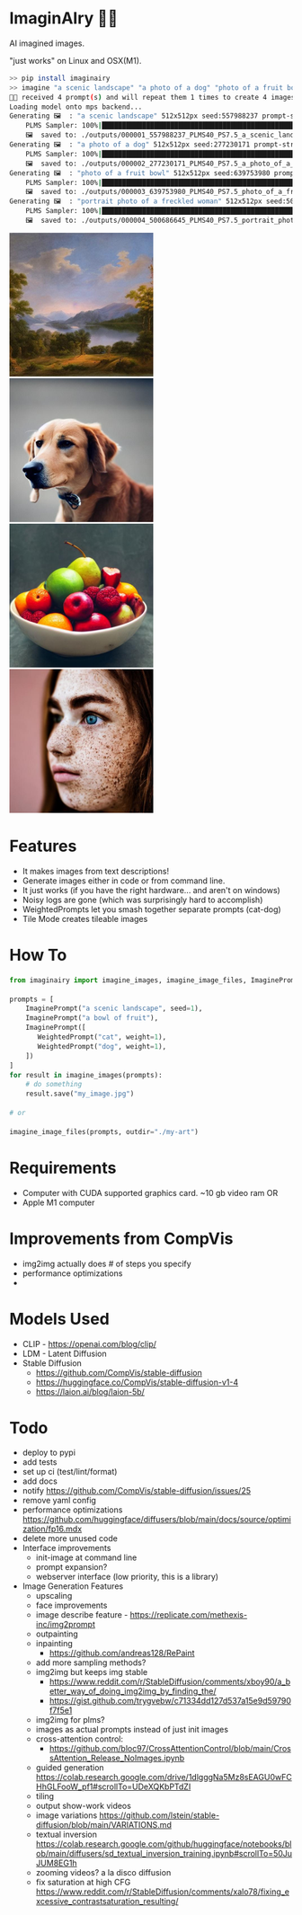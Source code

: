 # ImaginAIry 🤖🧠

AI imagined images.

"just works" on Linux and OSX(M1).

```bash
>> pip install imaginairy
>> imagine "a scenic landscape" "a photo of a dog" "photo of a fruit bowl" "portrait photo of a freckled woman"
🤖🧠 received 4 prompt(s) and will repeat them 1 times to create 4 images.
Loading model onto mps backend...
Generating 🖼  : "a scenic landscape" 512x512px seed:557988237 prompt-strength:7.5 steps:40 sampler-type:PLMS
    PLMS Sampler: 100%|████████████████████████████████████████████████████████████████████████████████████████████████████████████████████████████| 40/40 [00:29<00:00,  1.36it/s]
    🖼  saved to: ./outputs/000001_557988237_PLMS40_PS7.5_a_scenic_landscape.jpg
Generating 🖼  : "a photo of a dog" 512x512px seed:277230171 prompt-strength:7.5 steps:40 sampler-type:PLMS
    PLMS Sampler: 100%|████████████████████████████████████████████████████████████████████████████████████████████████████████████████████████████| 40/40 [00:28<00:00,  1.41it/s]
    🖼  saved to: ./outputs/000002_277230171_PLMS40_PS7.5_a_photo_of_a_dog.jpg
Generating 🖼  : "photo of a fruit bowl" 512x512px seed:639753980 prompt-strength:7.5 steps:40 sampler-type:PLMS
    PLMS Sampler: 100%|████████████████████████████████████████████████████████████████████████████████████████████████████████████████████████████| 40/40 [00:28<00:00,  1.40it/s]
    🖼  saved to: ./outputs/000003_639753980_PLMS40_PS7.5_photo_of_a_fruit_bowl.jpg
Generating 🖼  : "portrait photo of a freckled woman" 512x512px seed:500686645 prompt-strength:7.5 steps:40 sampler-type:PLMS
    PLMS Sampler: 100%|████████████████████████████████████████████████████████████████████████████████████████████████████████████████████████████| 40/40 [00:29<00:00,  1.37it/s]
    🖼  saved to: ./outputs/000004_500686645_PLMS40_PS7.5_portrait_photo_of_a_freckled_woman.jpg
```
<img src="assets/000019_786355545_PLMS50_PS7.5_a_scenic_landscape.jpg" width="256" height="256">
<img src="assets/000032_337692011_PLMS40_PS7.5_a_photo_of_a_dog.jpg" width="256" height="256">
<img src="assets/000056_293284644_PLMS40_PS7.5_photo_of_a_bowl_of_fruit.jpg" width="256" height="256">
<img src="assets/000078_260972468_PLMS40_PS7.5_portrait_photo_of_a_freckled_woman.jpg" width="256" height="256">

# Features
 
 - It makes images from text descriptions!
 - Generate images either in code or from command line.
 - It just works (if you have the right hardware... and aren't on windows)
 - Noisy logs are gone (which was surprisingly hard to accomplish)
 - WeightedPrompts let you smash together separate prompts (cat-dog)
 - Tile Mode creates tileable images

# How To

```python
from imaginairy import imagine_images, imagine_image_files, ImaginePrompt, WeightedPrompt

prompts = [
    ImaginePrompt("a scenic landscape", seed=1),
    ImaginePrompt("a bowl of fruit"),
    ImaginePrompt([
       WeightedPrompt("cat", weight=1),
       WeightedPrompt("dog", weight=1),
    ])
]
for result in imagine_images(prompts):
    # do something
    result.save("my_image.jpg")
    
# or

imagine_image_files(prompts, outdir="./my-art")

```

# Requirements

- Computer with CUDA supported graphics card. ~10 gb video ram
OR
- Apple M1 computer

# Improvements from CompVis
 - img2img actually does # of steps you specify
 - performance optimizations
 - 

# Models Used
 - CLIP - https://openai.com/blog/clip/
 - LDM - Latent Diffusion
 - Stable Diffusion 
   - https://github.com/CompVis/stable-diffusion
   - https://huggingface.co/CompVis/stable-diffusion-v1-4
   - https://laion.ai/blog/laion-5b/

# Todo
 - deploy to pypi
 - add tests
 - set up ci (test/lint/format)
 - add docs
 - notify https://github.com/CompVis/stable-diffusion/issues/25
 - remove yaml config
 - performance optimizations https://github.com/huggingface/diffusers/blob/main/docs/source/optimization/fp16.mdx
 - delete more unused code
 - Interface improvements
   - init-image at command line
   - prompt expansion?
   - webserver interface (low priority, this is a library)
 - Image Generation Features
   - upscaling
   - face improvements
   - image describe feature - https://replicate.com/methexis-inc/img2prompt
   - outpainting
   - inpainting
     - https://github.com/andreas128/RePaint
   - add more sampling methods?
   - img2img but keeps img stable
     - https://www.reddit.com/r/StableDiffusion/comments/xboy90/a_better_way_of_doing_img2img_by_finding_the/
     - https://gist.github.com/trygvebw/c71334dd127d537a15e9d59790f7f5e1
   - img2img for plms?
   - images as actual prompts instead of just init images
   - cross-attention control: 
     - https://github.com/bloc97/CrossAttentionControl/blob/main/CrossAttention_Release_NoImages.ipynb
   - guided generation https://colab.research.google.com/drive/1dlgggNa5Mz8sEAGU0wFCHhGLFooW_pf1#scrollTo=UDeXQKbPTdZI
   - tiling
   - output show-work videos
   - image variations https://github.com/lstein/stable-diffusion/blob/main/VARIATIONS.md
   - textual inversion https://colab.research.google.com/github/huggingface/notebooks/blob/main/diffusers/sd_textual_inversion_training.ipynb#scrollTo=50JuJUM8EG1h
   - zooming videos? a la disco diffusion
   - fix saturation at high CFG https://www.reddit.com/r/StableDiffusion/comments/xalo78/fixing_excessive_contrastsaturation_resulting/

 